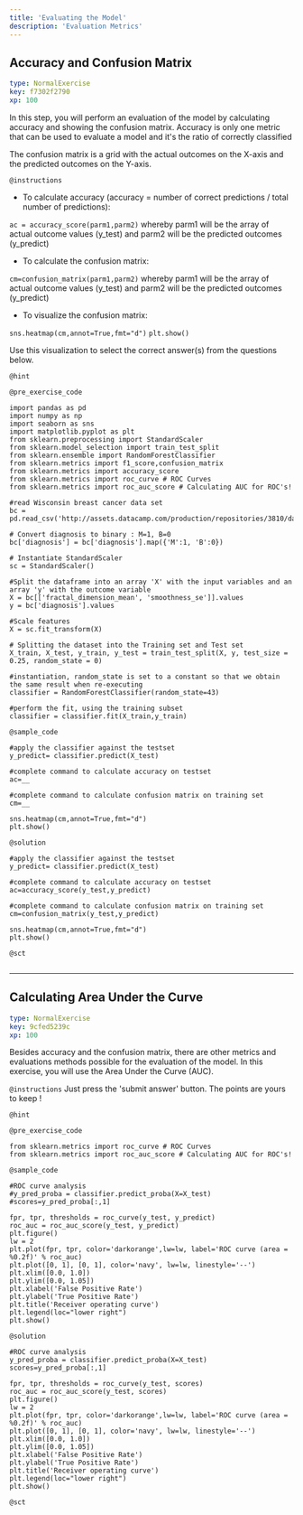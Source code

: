 ```yaml
---
title: 'Evaluating the Model'
description: 'Evaluation Metrics'
---
```


## Accuracy and Confusion Matrix

```yaml
type: NormalExercise
key: f7302f2790
xp: 100
```

In this step, you will perform an evaluation of the model by calculating accuracy and showing the confusion matrix. Accuracy is only one metric that can be used to evaluate a model and it's the ratio of correctly classified 

The confusion matrix is a grid with the actual outcomes on the X-axis and the predicted outcomes on the Y-axis.

`@instructions`
- To calculate accuracy (accuracy = number of correct predictions / total number of predictions):

`ac = accuracy_score(parm1,parm2)` whereby parm1 will be the array of actual outcome values (y_test) and parm2 will be the predicted outcomes (y_predict)

- To calculate the confusion matrix:

`cm=confusion_matrix(parm1,parm2)` whereby parm1 will be the array of actual outcome values (y_test) and parm2 will be the predicted outcomes (y_predict)

- To visualize the confusion matrix:

`sns.heatmap(cm,annot=True,fmt="d")`
`plt.show()`

Use this visualization to select the correct answer(s) from the questions below.

`@hint`


`@pre_exercise_code`
```{python}
import pandas as pd
import numpy as np
import seaborn as sns
import matplotlib.pyplot as plt
from sklearn.preprocessing import StandardScaler
from sklearn.model_selection import train_test_split
from sklearn.ensemble import RandomForestClassifier
from sklearn.metrics import f1_score,confusion_matrix
from sklearn.metrics import accuracy_score
from sklearn.metrics import roc_curve # ROC Curves
from sklearn.metrics import roc_auc_score # Calculating AUC for ROC's!

#read Wisconsin breast cancer data set
bc = pd.read_csv('http://assets.datacamp.com/production/repositories/3810/datasets/7c19b7d9c1db98790fcf3efc234807a478e6a53e/data.csv')

# Convert diagnosis to binary : M=1, B=0
bc['diagnosis'] = bc['diagnosis'].map({'M':1, 'B':0})

# Instantiate StandardScaler
sc = StandardScaler()

#Split the dataframe into an array 'X' with the input variables and an array 'y' with the outcome variable
X = bc[['fractal_dimension_mean', 'smoothness_se']].values
y = bc['diagnosis'].values

#Scale features
X = sc.fit_transform(X)

# Splitting the dataset into the Training set and Test set
X_train, X_test, y_train, y_test = train_test_split(X, y, test_size = 0.25, random_state = 0)

#instantiation, random_state is set to a constant so that we obtain the same result when re-executing
classifier = RandomForestClassifier(random_state=43)

#perform the fit, using the training subset
classifier = classifier.fit(X_train,y_train)

```

`@sample_code`
```{python}
#apply the classifier against the testset
y_predict= classifier.predict(X_test)

#complete command to calculate accuracy on testset
ac=__

#complete command to calculate confusion matrix on training set
cm=__

sns.heatmap(cm,annot=True,fmt="d")
plt.show()
```

`@solution`
```{python}
#apply the classifier against the testset
y_predict= classifier.predict(X_test)

#complete command to calculate accuracy on testset
ac=accuracy_score(y_test,y_predict)

#complete command to calculate confusion matrix on training set
cm=confusion_matrix(y_test,y_predict)

sns.heatmap(cm,annot=True,fmt="d")
plt.show()
```

`@sct`
```{python}

```

---

## Calculating Area Under the Curve

```yaml
type: NormalExercise
key: 9cfed5239c
xp: 100
```

Besides accuracy and the confusion matrix, there are other metrics and evaluations methods possible for the evaluation of the model. In this exercise, you will use the Area Under the Curve (AUC).

`@instructions`
Just press the 'submit answer' button. The points are yours to keep !

`@hint`


`@pre_exercise_code`
```{python}
from sklearn.metrics import roc_curve # ROC Curves
from sklearn.metrics import roc_auc_score # Calculating AUC for ROC's!
```

`@sample_code`
```{python}
#ROC curve analysis
#y_pred_proba = classifier.predict_proba(X=X_test)
#scores=y_pred_proba[:,1]

fpr, tpr, thresholds = roc_curve(y_test, y_predict)
roc_auc = roc_auc_score(y_test, y_predict)
plt.figure()
lw = 2
plt.plot(fpr, tpr, color='darkorange',lw=lw, label='ROC curve (area = %0.2f)' % roc_auc)
plt.plot([0, 1], [0, 1], color='navy', lw=lw, linestyle='--')
plt.xlim([0.0, 1.0])
plt.ylim([0.0, 1.05])
plt.xlabel('False Positive Rate')
plt.ylabel('True Positive Rate')
plt.title('Receiver operating curve')
plt.legend(loc="lower right")
plt.show()
```

`@solution`
```{python}
#ROC curve analysis
y_pred_proba = classifier.predict_proba(X=X_test)
scores=y_pred_proba[:,1]

fpr, tpr, thresholds = roc_curve(y_test, scores)
roc_auc = roc_auc_score(y_test, scores)
plt.figure()
lw = 2
plt.plot(fpr, tpr, color='darkorange',lw=lw, label='ROC curve (area = %0.2f)' % roc_auc)
plt.plot([0, 1], [0, 1], color='navy', lw=lw, linestyle='--')
plt.xlim([0.0, 1.0])
plt.ylim([0.0, 1.05])
plt.xlabel('False Positive Rate')
plt.ylabel('True Positive Rate')
plt.title('Receiver operating curve')
plt.legend(loc="lower right")
plt.show()
```

`@sct`
```{python}

```

